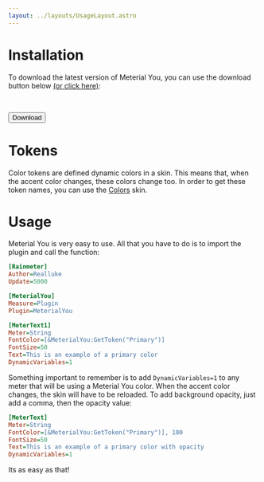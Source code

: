 ```yaml
---
layout: ../layouts/UsageLayout.astro
---
```

# Installation
To download the latest version of Meterial You, you can use the download button below [(or click here)](https://github.com/Reallukeisbest/meterial-you/releases):  
[<button style="margin-top: 45px;">Download</button>](https://github.com/Reallukeisbest/meterial-you/releases)

# Tokens
Color tokens are defined dynamic colors in a skin. This means that, when the accent color changes, these colors change too. In order to get these token names, you can use the [Colors](https://github.com/Reallukeisbest/meterial-you/blob/main/example-skins/Colors.ini) skin.  

# Usage
Meterial You is very easy to use. All that you have to do is to import the plugin and call the function:
```ini
[Rainmeter]
Author=Realluke
Update=5000

[MeterialYou]
Measure=Plugin
Plugin=MeterialYou

[MeterText1]
Meter=String
FontColor=[&MeterialYou:GetToken("Primary")]
FontSize=50
Text=This is an example of a primary color
DynamicVariables=1
```
Something important to remember is to add `DynamicVariables=1` to any meter that will be using a Meterial You color. 
When the accent color changes, the skin will have to be reloaded.
To add background opacity, just add a comma, then the opacity value:
```ini
[MeterText]
Meter=String
FontColor=[&MeterialYou:GetToken("Primary")], 100
FontSize=50
Text=This is an example of a primary color with opacity
DynamicVariables=1
```
Its as easy as that!
